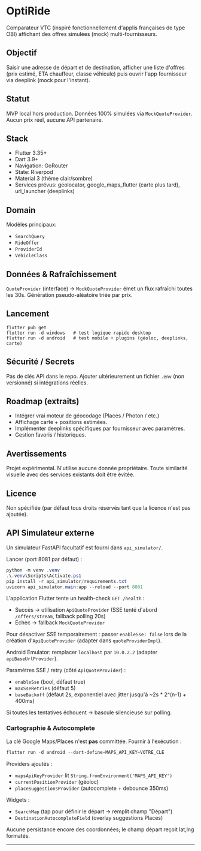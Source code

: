 # OptiRide

Comparateur VTC (inspiré fonctionnellement d'applis françaises de type OBI) affichant des offres simulées (mock) multi-fournisseurs.

## Objectif
Saisir une adresse de départ et de destination, afficher une liste d'offres (prix estimé, ETA chauffeur, classe véhicule) puis ouvrir l'app fournisseur via deeplink (mock pour l'instant).

## Statut
MVP local hors production. Données 100% simulées via `MockQuoteProvider`. Aucun prix réel, aucune API partenaire.

## Stack
- Flutter 3.35+
- Dart 3.9+
- Navigation: GoRouter
- State: Riverpod
- Material 3 (thème clair/sombre)
- Services prévus: geolocator, google_maps_flutter (carte plus tard), url_launcher (deeplinks)

## Domain
Modèles principaux:
- `SearchQuery`
- `RideOffer`
- `ProviderId`
- `VehicleClass`

## Données & Rafraîchissement
`QuoteProvider` (interface) → `MockQuoteProvider` émet un flux rafraîchi toutes les 30s. Génération pseudo-aléatoire triée par prix.

## Lancement
```
flutter pub get
flutter run -d windows   # test logique rapide desktop
flutter run -d android   # test mobile + plugins (géoloc, deeplinks, carte)
```

## Sécurité / Secrets
Pas de clés API dans le repo. Ajouter ultérieurement un fichier `.env` (non versionné) si intégrations réelles.

## Roadmap (extraits)
- Intégrer vrai moteur de géocodage (Places / Photon / etc.)
- Affichage carte + positions estimées.
- Implémenter deeplinks spécifiques par fournisseur avec paramètres.
- Gestion favoris / historiques.

## Avertissements
Projet expérimental. N'utilise aucune donnée propriétaire. Toute similarité visuelle avec des services existants doit être évitée.

## Licence
Non spécifiée (par défaut tous droits réservés tant que la licence n'est pas ajoutée).

## API Simulateur externe

Un simulateur FastAPI facultatif est fourni dans `api_simulator/`.

Lancer (port 8081 par défaut) :
```powershell
python -m venv .venv
.\.venv\Scripts\Activate.ps1
pip install -r api_simulator/requirements.txt
uvicorn api_simulator.main:app --reload --port 8081
```

L'application Flutter tente un health-check `GET /health` :
- Succès → utilisation `ApiQuoteProvider` (SSE tenté d'abord `/offers/stream`, fallback polling 20s)
- Échec → fallback `MockQuoteProvider`

Pour désactiver SSE temporairement : passer `enableSse: false` lors de la création d'`ApiQuoteProvider` (adapter dans `quoteProviderImpl`).

Android Emulator: remplacer `localhost` par `10.0.2.2` (adapter `apiBaseUrlProvider`).

Paramètres SSE / retry (côté `ApiQuoteProvider`) :
- `enableSse` (bool, défaut true)
- `maxSseRetries` (défaut 5)
- `baseBackoff` (défaut 2s, exponentiel avec jitter jusqu'à ~2s * 2^(n-1) + 400ms)

Si toutes les tentatives échouent → bascule silencieuse sur polling.

### Cartographie & Autocomplete

La clé Google Maps/Places n'est **pas** committée. Fournir à l'exécution :

```powershell
flutter run -d android --dart-define=MAPS_API_KEY=VOTRE_CLE
```

Providers ajoutés :
- `mapsApiKeyProvider` lit `String.fromEnvironment('MAPS_API_KEY')`
- `currentPositionProvider` (géoloc)
- `placeSuggestionsProvider` (autocomplete + debounce 350ms)

Widgets :
- `SearchMap` (tap pour définir le départ -> remplit champ "Départ")
- `DestinationAutocompleteField` (overlay suggestions Places)

Aucune persistance encore des coordonnées; le champ départ reçoit lat,lng formatés.

---
